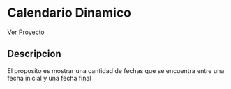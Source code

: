 # Calendario Dinamico
<a href=https://bryanuziel.github.io/calendarioDinamico/>Ver Proyecto</a>
 ## Descripcion
 El proposito es mostrar una cantidad de fechas que se encuentra entre una fecha inicial y una fecha final
